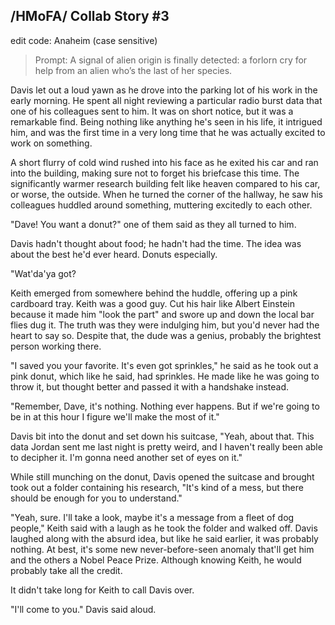 ## /HMoFA/ Collab Story #3 
edit code: Anaheim (case sensitive)
>Prompt: A signal of alien origin is finally detected: a forlorn cry for help from an alien who’s the last of her species.

Davis let out a loud yawn as he drove into the parking lot of his work in the early morning. He spent all night reviewing a particular radio burst data that one of his colleagues sent to him. It was on short notice, but it was a remarkable find. Being nothing like anything he's seen in his life, it intrigued him, and was the first time in a very long time that he was actually excited to work on something.

A short flurry of cold wind rushed into his face as he exited his car and ran into the building, making sure not to forget his briefcase this time. The significantly warmer research building felt like heaven compared to his car, or worse, the outside. When he turned the corner of the hallway, he saw his colleagues huddled around something, muttering excitedly to each other.

"Dave! You want a donut?" one of them said as they all turned to him.

Davis hadn't thought about food; he hadn't had the time. The idea was about the best he'd ever heard. Donuts especially.

"Wat'da'ya got?

Keith emerged from somewhere behind the huddle, offering up a pink cardboard tray. Keith was a good guy. Cut his hair like Albert Einstein because it made him "look the part" and swore up and down the local bar flies dug it. The truth was they were indulging him, but you'd never had the heart to say so. Despite that, the dude was a genius, probably the brightest person working there.

"I saved you your favorite. It's even got sprinkles," he said as he took out a pink donut, which like he said, had sprinkles. He made like he was going to throw it, but thought better and passed it with a handshake instead.

"Remember, Dave, it's nothing. Nothing ever happens. But if we're going to be in at this hour I figure we'll make the most of it."

Davis bit into the donut and set down his suitcase, "Yeah, about that. This data Jordan sent me last night is pretty weird, and I haven't really been able to decipher it. I'm gonna need another set of eyes on it."

While still munching on the donut, Davis opened the suitcase and brought took out a folder containing his research, "It's kind of a mess, but there should be enough for you to understand."

"Yeah, sure. I'll take a look, maybe it's a message from a fleet of dog people," Keith said with a laugh as he took the folder and walked off. Davis laughed along with the absurd idea, but like he said earlier, it was probably nothing. At best, it's some new never-before-seen anomaly that'll get him and the others a Nobel Peace Prize. Although knowing Keith, he would probably take all the credit.

It didn't take long for Keith to call Davis over.

"I'll come to you." Davis said aloud.
